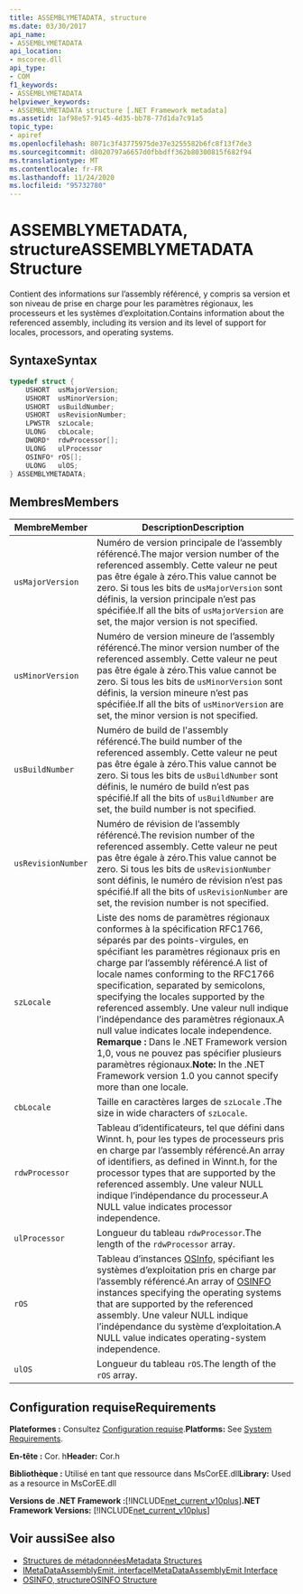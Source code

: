 ```yaml
---
title: ASSEMBLYMETADATA, structure
ms.date: 03/30/2017
api_name:
- ASSEMBLYMETADATA
api_location:
- mscoree.dll
api_type:
- COM
f1_keywords:
- ASSEMBLYMETADATA
helpviewer_keywords:
- ASSEMBLYMETADATA structure [.NET Framework metadata]
ms.assetid: 1af98e57-9145-4d35-bb78-77d1da7c91a5
topic_type:
- apiref
ms.openlocfilehash: 8071c3f43775975de37e3255582b6fc8f13f7de3
ms.sourcegitcommit: d8020797a6657d0fbbdff362b80300815f682f94
ms.translationtype: MT
ms.contentlocale: fr-FR
ms.lasthandoff: 11/24/2020
ms.locfileid: "95732780"
---
```

# <a name="assemblymetadata-structure"></a><span data-ttu-id="4aabb-102">ASSEMBLYMETADATA, structure</span><span class="sxs-lookup"><span data-stu-id="4aabb-102">ASSEMBLYMETADATA Structure</span></span>

<span data-ttu-id="4aabb-103">Contient des informations sur l’assembly référencé, y compris sa version et son niveau de prise en charge pour les paramètres régionaux, les processeurs et les systèmes d’exploitation.</span><span class="sxs-lookup"><span data-stu-id="4aabb-103">Contains information about the referenced assembly, including its version and its level of support for locales, processors, and operating systems.</span></span>  
  
## <a name="syntax"></a><span data-ttu-id="4aabb-104">Syntaxe</span><span class="sxs-lookup"><span data-stu-id="4aabb-104">Syntax</span></span>  
  
```cpp  
typedef struct {  
    USHORT  usMajorVersion;  
    USHORT  usMinorVersion;  
    USHORT  usBuildNumber;  
    USHORT  usRevisionNumber;  
    LPWSTR  szLocale;  
    ULONG   cbLocale;  
    DWORD*  rdwProcessor[];  
    ULONG   ulProcessor  
    OSINFO* rOS[];  
    ULONG   ulOS;  
} ASSEMBLYMETADATA;  
```  
  
## <a name="members"></a><span data-ttu-id="4aabb-105">Membres</span><span class="sxs-lookup"><span data-stu-id="4aabb-105">Members</span></span>  
  
|<span data-ttu-id="4aabb-106">Membre</span><span class="sxs-lookup"><span data-stu-id="4aabb-106">Member</span></span>|<span data-ttu-id="4aabb-107">Description</span><span class="sxs-lookup"><span data-stu-id="4aabb-107">Description</span></span>|  
|------------|-----------------|  
|`usMajorVersion`|<span data-ttu-id="4aabb-108">Numéro de version principale de l’assembly référencé.</span><span class="sxs-lookup"><span data-stu-id="4aabb-108">The major version number of the referenced assembly.</span></span> <span data-ttu-id="4aabb-109">Cette valeur ne peut pas être égale à zéro.</span><span class="sxs-lookup"><span data-stu-id="4aabb-109">This value cannot be zero.</span></span> <span data-ttu-id="4aabb-110">Si tous les bits de `usMajorVersion` sont définis, la version principale n’est pas spécifiée.</span><span class="sxs-lookup"><span data-stu-id="4aabb-110">If all the bits of `usMajorVersion` are set, the major version is not specified.</span></span>|  
|`usMinorVersion`|<span data-ttu-id="4aabb-111">Numéro de version mineure de l’assembly référencé.</span><span class="sxs-lookup"><span data-stu-id="4aabb-111">The minor version number of the referenced assembly.</span></span> <span data-ttu-id="4aabb-112">Cette valeur ne peut pas être égale à zéro.</span><span class="sxs-lookup"><span data-stu-id="4aabb-112">This value cannot be zero.</span></span> <span data-ttu-id="4aabb-113">Si tous les bits de `usMinorVersion` sont définis, la version mineure n’est pas spécifiée.</span><span class="sxs-lookup"><span data-stu-id="4aabb-113">If all the bits of `usMinorVersion` are set, the minor version is not specified.</span></span>|  
|`usBuildNumber`|<span data-ttu-id="4aabb-114">Numéro de build de l'assembly référencé.</span><span class="sxs-lookup"><span data-stu-id="4aabb-114">The build number of the referenced assembly.</span></span> <span data-ttu-id="4aabb-115">Cette valeur ne peut pas être égale à zéro.</span><span class="sxs-lookup"><span data-stu-id="4aabb-115">This value cannot be zero.</span></span> <span data-ttu-id="4aabb-116">Si tous les bits de `usBuildNumber` sont définis, le numéro de build n’est pas spécifié.</span><span class="sxs-lookup"><span data-stu-id="4aabb-116">If all the bits of `usBuildNumber` are set, the build number is not specified.</span></span>|  
|`usRevisionNumber`|<span data-ttu-id="4aabb-117">Numéro de révision de l’assembly référencé.</span><span class="sxs-lookup"><span data-stu-id="4aabb-117">The revision number of the referenced assembly.</span></span> <span data-ttu-id="4aabb-118">Cette valeur ne peut pas être égale à zéro.</span><span class="sxs-lookup"><span data-stu-id="4aabb-118">This value cannot be zero.</span></span> <span data-ttu-id="4aabb-119">Si tous les bits de `usRevisionNumber` sont définis, le numéro de révision n’est pas spécifié.</span><span class="sxs-lookup"><span data-stu-id="4aabb-119">If all the bits of `usRevisionNumber` are set, the revision number is not specified.</span></span>|  
|`szLocale`|<span data-ttu-id="4aabb-120">Liste des noms de paramètres régionaux conformes à la spécification RFC1766, séparés par des points-virgules, en spécifiant les paramètres régionaux pris en charge par l’assembly référencé.</span><span class="sxs-lookup"><span data-stu-id="4aabb-120">A list of locale names conforming to the RFC1766 specification, separated by semicolons, specifying the locales supported by the referenced assembly.</span></span> <span data-ttu-id="4aabb-121">Une valeur null indique l’indépendance des paramètres régionaux.</span><span class="sxs-lookup"><span data-stu-id="4aabb-121">A null value indicates locale independence.</span></span> <span data-ttu-id="4aabb-122">**Remarque :**  Dans le .NET Framework version 1,0, vous ne pouvez pas spécifier plusieurs paramètres régionaux.</span><span class="sxs-lookup"><span data-stu-id="4aabb-122">**Note:**  In the .NET Framework version 1.0 you cannot specify more than one locale.</span></span>|  
|`cbLocale`|<span data-ttu-id="4aabb-123">Taille en caractères larges de `szLocale` .</span><span class="sxs-lookup"><span data-stu-id="4aabb-123">The size in wide characters of `szLocale`.</span></span>|  
|`rdwProcessor`|<span data-ttu-id="4aabb-124">Tableau d’identificateurs, tel que défini dans Winnt. h, pour les types de processeurs pris en charge par l’assembly référencé.</span><span class="sxs-lookup"><span data-stu-id="4aabb-124">An array of identifiers, as defined in Winnt.h, for the processor types that are supported by the referenced assembly.</span></span> <span data-ttu-id="4aabb-125">Une valeur NULL indique l’indépendance du processeur.</span><span class="sxs-lookup"><span data-stu-id="4aabb-125">A NULL value indicates processor independence.</span></span>|  
|`ulProcessor`|<span data-ttu-id="4aabb-126">Longueur du tableau `rdwProcessor`.</span><span class="sxs-lookup"><span data-stu-id="4aabb-126">The length of the `rdwProcessor` array.</span></span>|  
|`rOS`|<span data-ttu-id="4aabb-127">Tableau d’instances [OSInfo,](osinfo-structure.md) spécifiant les systèmes d’exploitation pris en charge par l’assembly référencé.</span><span class="sxs-lookup"><span data-stu-id="4aabb-127">An array of [OSINFO](osinfo-structure.md) instances specifying the operating systems that are supported by the referenced assembly.</span></span> <span data-ttu-id="4aabb-128">Une valeur NULL indique l’indépendance du système d’exploitation.</span><span class="sxs-lookup"><span data-stu-id="4aabb-128">A NULL value indicates operating-system independence.</span></span>|  
|`ulOS`|<span data-ttu-id="4aabb-129">Longueur du tableau `rOS`.</span><span class="sxs-lookup"><span data-stu-id="4aabb-129">The length of the `rOS` array.</span></span>|  
  
## <a name="requirements"></a><span data-ttu-id="4aabb-130">Configuration requise</span><span class="sxs-lookup"><span data-stu-id="4aabb-130">Requirements</span></span>  

 <span data-ttu-id="4aabb-131">**Plateformes :** Consultez [Configuration requise](../../get-started/system-requirements.md).</span><span class="sxs-lookup"><span data-stu-id="4aabb-131">**Platforms:** See [System Requirements](../../get-started/system-requirements.md).</span></span>  
  
 <span data-ttu-id="4aabb-132">**En-tête :** Cor. h</span><span class="sxs-lookup"><span data-stu-id="4aabb-132">**Header:** Cor.h</span></span>  
  
 <span data-ttu-id="4aabb-133">**Bibliothèque :** Utilisé en tant que ressource dans MsCorEE.dll</span><span class="sxs-lookup"><span data-stu-id="4aabb-133">**Library:** Used as a resource in MsCorEE.dll</span></span>  
  
 <span data-ttu-id="4aabb-134">**Versions de .NET Framework :**[!INCLUDE[net_current_v10plus](../../../../includes/net-current-v10plus-md.md)]</span><span class="sxs-lookup"><span data-stu-id="4aabb-134">**.NET Framework Versions:** [!INCLUDE[net_current_v10plus](../../../../includes/net-current-v10plus-md.md)]</span></span>  
  
## <a name="see-also"></a><span data-ttu-id="4aabb-135">Voir aussi</span><span class="sxs-lookup"><span data-stu-id="4aabb-135">See also</span></span>

- [<span data-ttu-id="4aabb-136">Structures de métadonnées</span><span class="sxs-lookup"><span data-stu-id="4aabb-136">Metadata Structures</span></span>](metadata-structures.md)
- [<span data-ttu-id="4aabb-137">IMetaDataAssemblyEmit, interface</span><span class="sxs-lookup"><span data-stu-id="4aabb-137">IMetaDataAssemblyEmit Interface</span></span>](imetadataassemblyemit-interface.md)
- [<span data-ttu-id="4aabb-138">OSINFO, structure</span><span class="sxs-lookup"><span data-stu-id="4aabb-138">OSINFO Structure</span></span>](osinfo-structure.md)

